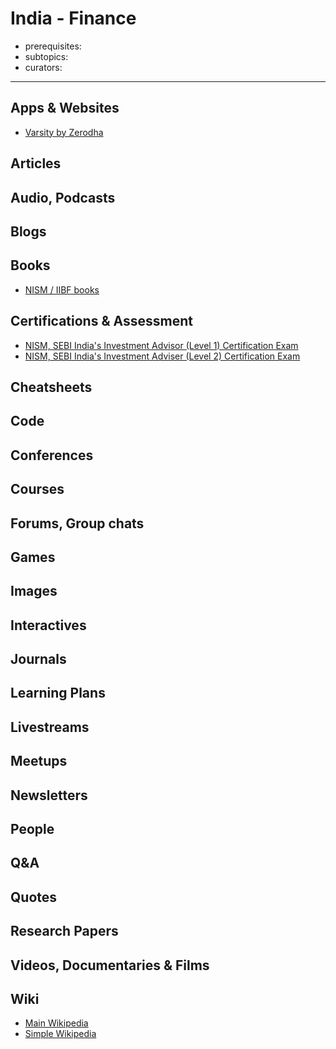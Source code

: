 # India - Finance

- prerequisites:
- subtopics:
- curators:

------

## Apps & Websites

- [Varsity by Zerodha](https://play.google.com/store/apps/details?id=com.zerodha.varsity&hl=en_US)

## Articles

## Audio, Podcasts

## Blogs

## Books

- [NISM / IIBF books](https://www.taxmann.com/bookstore/nism-iibf-books.aspx)

## Certifications & Assessment

- [NISM, SEBI India's Investment Advisor (Level 1) Certification Exam](https://www.nism.ac.in/certification/index.php/nism-certifications/investment-adviser/investment-adviser-level-1)
- [NISM, SEBI India's Investment Adviser (Level 2) Certification Exam](https://www.nism.ac.in/certification/index.php/nism-certifications/investment-adviser/investment-advisors-level-2)

## Cheatsheets

## Code

## Conferences

## Courses

## Forums, Group chats

## Games

## Images

## Interactives

## Journals

## Learning Plans

## Livestreams

## Meetups

## Newsletters

## People

## Q&A

## Quotes

## Research Papers

## Videos, Documentaries & Films

## Wiki

- [Main Wikipedia]()
- [Simple Wikipedia]()

